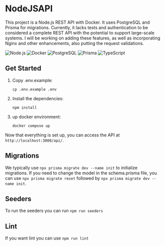 # NodeJSAPI

This project is a Node.js REST API with Docker. It uses PostgreSQL and Prisma for migrations. Currently, it lacks tests and authentication to be considered a complete REST API with the potential to support large-scale systems. I will be working on adding these features, as well as incorporating Nginx and other enhancements, also putting the request validations.


![Node.js](https://img.shields.io/badge/-Node.js-43853d?logo=node.js&logoColor=white)
![Docker](https://img.shields.io/badge/-Docker-2496ed?logo=docker&logoColor=white)
![PostgreSQL](https://img.shields.io/badge/-PostgreSQL-336791?logo=postgresql&logoColor=white)
![Prisma](https://img.shields.io/badge/-Prisma-2d3748?logo=prisma&logoColor=white)
![TypeScript](https://img.shields.io/badge/-TypeScript-3178c6?logo=typescript&logoColor=white)

## Get Started

1. Copy .env.example:
    ```
    cp .env.example .env
    ```
2. Install the dependencies:
    ```
    npm install
    ```
3. up docker environment:
    ```
    docker compose up
    ```

Now that everything is set up, you can access the API at `http://localhost:3000/api/`.

## Migrations 

We typically use `npx prisma migrate dev --name init` to initialize migrations. If you need to change the model in the schema.prisma file, you can use `npx prisma migrate reset` followed by `npx prisma migrate dev --name init`.

## Seeders

To run the seeders you can run `npm run seeders`

## Lint

If you want lint you can use `npm run lint`